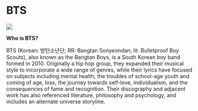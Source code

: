 # BTS
![](https://encrypted-tbn0.gstatic.com/images?q=tbn:ANd9GcSdQMeh7g5K-ooF3THlEum3UmtEW4smBYfhBg&usqp=CAU)

**Who is BTS?**

BTS (Korean: 방탄소년단; RR: Bangtan Sonyeondan; lit. Bulletproof Boy Scouts), also known as the Bangtan Boys, is a South Korean boy band formed in 2010.  Originally a hip hop group, they expanded their musical style to incorporate a wide range of genres, while their lyrics have focused on subjects including mental health, the troubles of school-age youth and coming of age, loss, the journey towards self-love, individualism, and the consequences of fame and recognition. Their discography and adjacent work has also referenced literature, philosophy and psychology, and includes an alternate universe storyline.
